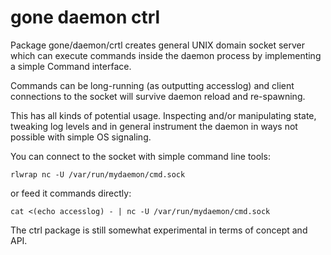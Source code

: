 # gone daemon ctrl

Package gone/daemon/crtl creates general UNIX domain socket server which can execute commands inside the daemon
process by implementing a simple Command interface.

Commands can be long-running (as outputting accesslog) and client connections to the socket will
survive daemon reload and re-spawning.

This has all kinds of potential usage. Inspecting and/or manipulating state, tweaking log levels and in general
instrument the daemon in ways not possible with simple OS signaling.

You can connect to the socket with simple command line tools:

``` shell
rlwrap nc -U /var/run/mydaemon/cmd.sock
```

or feed it commands directly:

``` shell
cat <(echo accesslog) - | nc -U /var/run/mydaemon/cmd.sock
```

The ctrl package is still somewhat experimental in terms of concept and API.

